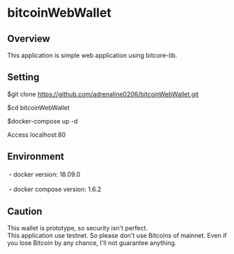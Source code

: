 bitcoinWebWallet
====


## Overview

This application is simple web application using bitcore-lib.


## Setting

$git clone https://github.com/adrenaline0206/bitcoinWebWallet.git

$cd bitcoinWebWallet

$docker-compose up -d

Access localhost:80


## Environment

・docker version: 18.09.0

・docker compose version: 1.6.2


## Caution

This wallet is prototype, so security isn't perfect.  
This application use testnet. So please don't use Bitcoins of mainnet. Even if you lose Bitcoin by any chance, I'll not guarantee anything. 
